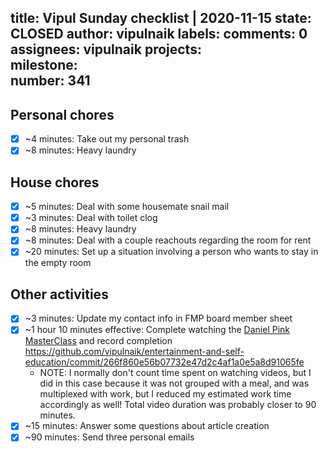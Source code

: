 title:	Vipul Sunday checklist | 2020-11-15
state:	CLOSED
author:	vipulnaik
labels:	
comments:	0
assignees:	vipulnaik
projects:	
milestone:	
number:	341
--
## Personal chores

- [x] ~4 minutes: Take out my personal trash
- [x] ~8 minutes: Heavy laundry

## House chores

- [x] ~5 minutes: Deal with some housemate snail mail
- [x] ~3 minutes: Deal with toilet clog
- [x] ~8 minutes: Heavy laundry
- [x] ~8 minutes: Deal with a couple reachouts regarding the room for rent
- [x] ~20 minutes: Set up a situation involving a person who wants to stay in the empty room

## Other activities

- [x] ~3 minutes: Update my contact info in FMP board member sheet
- [x] ~1 hour 10 minutes effective: Complete watching the [Daniel Pink MasterClass](https://www.masterclass.com/classes/daniel-pink-teaches-sales-and-persuasion/) and record completion https://github.com/vipulnaik/entertainment-and-self-education/commit/266f860e56b07732e47d2c4af1a0e5a8d91065fe
  - NOTE: I normally don't count time spent on watching videos, but I did in this case because it was not grouped with a meal, and was multiplexed with work, but I reduced my estimated work time accordingly as well! Total video duration was probably closer to 90 minutes.
- [x] ~15 minutes: Answer some questions about article creation
- [x] ~90 minutes: Send three personal emails
